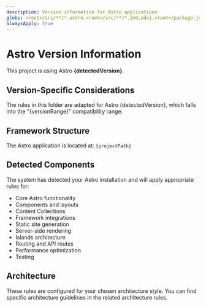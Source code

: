 ```yaml
---
description: Version information for Astro applications
globs: <root>/src/**/*.astro,<root>/src/**/*.{md,mdx},<root>/package.json,<root>/astro.config.{js,mjs,ts}
alwaysApply: true
---
```


# Astro Version Information

This project is using Astro **{detectedVersion}**.

## Version-Specific Considerations

The rules in this folder are adapted for Astro {detectedVersion}, which falls into the "{versionRange}" compatibility range.

## Framework Structure

The Astro application is located at: `{projectPath}`

## Detected Components

The system has detected your Astro installation and will apply appropriate rules for:

-   Core Astro functionality
-   Components and layouts
-   Content Collections
-   Framework integrations
-   Static site generation
-   Server-side rendering
-   Islands architecture
-   Routing and API routes
-   Performance optimization
-   Testing

## Architecture

These rules are configured for your chosen architecture style. You can find specific architecture guidelines in the related architecture rules.
